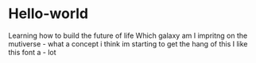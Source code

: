 # Hello-world
Learning how to build the future of life 
Which galaxy am I impritng on 
the mutiverse - what a concept
i think im starting to get the hang of this
I like this font a - lot 
